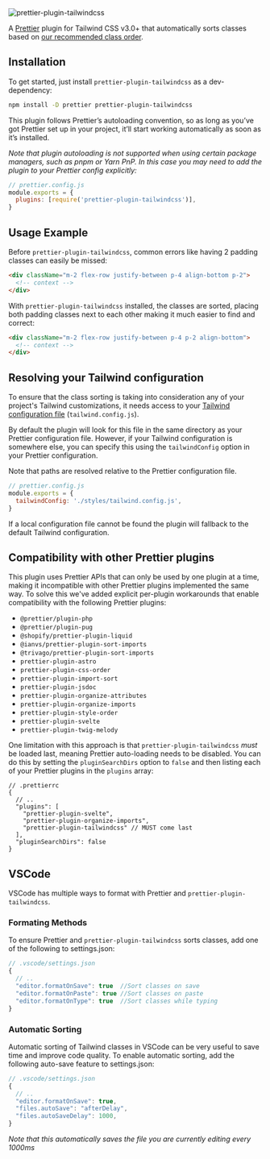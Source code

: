 <img src="https://raw.githubusercontent.com/tailwindlabs/prettier-plugin-tailwindcss/main/.github/banner.jpg" alt="prettier-plugin-tailwindcss" />

A [Prettier](https://prettier.io/) plugin for Tailwind CSS v3.0+ that automatically sorts classes based on [our recommended class order](https://tailwindcss.com/blog/automatic-class-sorting-with-prettier#how-classes-are-sorted).

## Installation

To get started, just install `prettier-plugin-tailwindcss` as a dev-dependency:

```sh
npm install -D prettier prettier-plugin-tailwindcss
```

This plugin follows Prettier’s autoloading convention, so as long as you’ve got Prettier set up in your project, it’ll start working automatically as soon as it’s installed.

_Note that plugin autoloading is not supported when using certain package managers, such as pnpm or Yarn PnP. In this case you may need to add the plugin to your Prettier config explicitly:_

```js
// prettier.config.js
module.exports = {
  plugins: [require('prettier-plugin-tailwindcss')],
}
```

## Usage Example

Before `prettier-plugin-tailwindcss`, common errors like having 2 padding classes can easily be missed:

```html
<div className="m-2 flex-row justify-between p-4 align-bottom p-2">
  <!-- context -->
</div>
```

With `prettier-plugin-tailwindcss` installed, the classes are sorted, placing both padding classes next to each other making it much easier to find and correct:

```html
<div className="m-2 flex-row justify-between p-4 p-2 align-bottom">
  <!-- context -->
</div>
```


## Resolving your Tailwind configuration

To ensure that the class sorting is taking into consideration any of your project's Tailwind customizations, it needs access to your [Tailwind configuration file](https://tailwindcss.com/docs/configuration) (`tailwind.config.js`).

By default the plugin will look for this file in the same directory as your Prettier configuration file. However, if your Tailwind configuration is somewhere else, you can specify this using the `tailwindConfig` option in your Prettier configuration.

Note that paths are resolved relative to the Prettier configuration file.

```js
// prettier.config.js
module.exports = {
  tailwindConfig: './styles/tailwind.config.js',
}
```

If a local configuration file cannot be found the plugin will fallback to the default Tailwind configuration.

## Compatibility with other Prettier plugins

This plugin uses Prettier APIs that can only be used by one plugin at a time, making it incompatible with other Prettier plugins implemented the same way. To solve this we've added explicit per-plugin workarounds that enable compatibility with the following Prettier plugins:

- `@prettier/plugin-php`
- `@prettier/plugin-pug`
- `@shopify/prettier-plugin-liquid`
- `@ianvs/prettier-plugin-sort-imports`
- `@trivago/prettier-plugin-sort-imports`
- `prettier-plugin-astro`
- `prettier-plugin-css-order`
- `prettier-plugin-import-sort`
- `prettier-plugin-jsdoc`
- `prettier-plugin-organize-attributes`
- `prettier-plugin-organize-imports`
- `prettier-plugin-style-order`
- `prettier-plugin-svelte`
- `prettier-plugin-twig-melody`

One limitation with this approach is that `prettier-plugin-tailwindcss` *must* be loaded last, meaning Prettier auto-loading needs to be disabled. You can do this by setting the `pluginSearchDirs` option to `false` and then listing each of your Prettier plugins in the `plugins` array:

```json5
// .prettierrc
{
  // ..
  "plugins": [
    "prettier-plugin-svelte",
    "prettier-plugin-organize-imports",
    "prettier-plugin-tailwindcss" // MUST come last
  ],
  "pluginSearchDirs": false
}
```

## VSCode

VSCode has multiple ways to format with Prettier and `prettier-plugin-tailwindcss`.

### Formating Methods
To ensure Prettier and `prettier-plugin-tailwindcss` sorts classes, add one of the following to settings.json:

```js
// .vscode/settings.json
{
  // ..
  "editor.formatOnSave": true  //Sort classes on save
  "editor.formatOnPaste": true //Sort classes on paste
  "editor.formatOnType": true  //Sort classes while typing
}
```

### Automatic Sorting
Automatic sorting of Tailwind classes in VSCode can be very useful to save time and improve code quality. To enable automatic sorting, add the following auto-save feature to settings.json:

```js
// .vscode/settings.json
{
  // ..
  "editor.formatOnSave": true,
  "files.autoSave": "afterDelay",
  "files.autoSaveDelay": 1000,
}
```

_Note that this automatically saves the file you are currently editing every 1000ms_